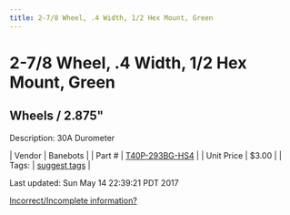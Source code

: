 ```yaml
---
title: 2-7/8 Wheel, .4 Width, 1/2 Hex Mount, Green
---
```


# 2-7/8 Wheel, .4 Width, 1/2 Hex Mount, Green
## Wheels / 2.875"
Description: 	30A Durometer 

| Vendor | Banebots | 
| Part # | [T40P-293BG-HS4](http://www.banebots.com/category/T40P-2875.html) | 
| Unit Price | $3.00 | 
| Tags: | [suggest tags](https://docs.google.com/forms/d/e/1FAIpQLSeWyY8v3RgOty-MyWmh9U0iivNYN_molChYyS-0U-o-kOAv_g/viewform) | 

Last updated: Sun May 14 22:39:21 PDT 2017

 [Incorrect/Incomplete information?](https://docs.google.com/forms/d/e/1FAIpQLSeWyY8v3RgOty-MyWmh9U0iivNYN_molChYyS-0U-o-kOAv_g/viewform)